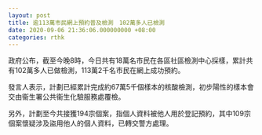 ```yaml
---
layout: post
title: 逾113萬市民網上預約普及檢測　102萬多人已檢測
date: 2020-09-06 21:36:06.000000000 +08:00
categories: rthk
---
```


政府公布，截至今晚8時，今日共有18萬名市民在各區社區檢測中心採樣，累計共有102萬多人已做檢測，113萬2千名市民在網上成功預約。

發言人表示，計劃已經累計完成約67萬5千個樣本的核酸檢測，初步陽性的樣本會交由衞生署公共衞生化驗服務處覆檢。

另外，計劃至今共接獲194宗個案，指個人資料被他人用於登記預約，其中109宗個案懷疑涉及盜用他人的個人資料，已轉交警方處理。
